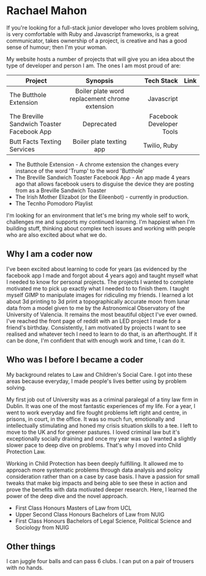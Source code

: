 # Rachael Mahon

If you're looking for a full-stack junior developer who loves problem solving, is very comfortable with Ruby and Javascript frameworks, is a great communicator, takes ownership of a project, is creative and has a good sense of humour; then I'm your woman.

My website hosts a number of projects that will give you an idea about the type of developer and person I am. The ones I am most proud of are:


| Project     | Synopsis          | Tech Stack  | Link |
| ------------- |:-------------:| -----:| -----:|
| The Butthole Extension     | Boiler plate word replacement chrome extension | Javascript |
| The Breville Sandwich Toaster Facebook App   | Deprecated   |   Facebook Developer Tools|
| Butt Facts Texting Services | Boiler plate texting app     |    Twilio, Ruby |

- The Butthole Extension - A chrome extension the changes every instance of the word 'Trump' to the word 'Butthole'
- The Breville Sandwich Toaster Facebook App - An app made 4 years ago that allows facebook users to disguise the device they are posting from as a Breville Sandwich Toaster
- The Irish Mother Elizabot (or the Eileenbot) - currently in production.
- The Tecnho Pomodoro Playlist


I'm looking for an environment that let's me bring my whole self to work, challenges me and supports my continued learning. I'm happiest when I'm building stuff, thinking about complex tech issues and working with people who are also excited about what we do.

## Why I am a coder now

I've been excited about learning to code for years (as evidenced by the facebook app I made and forgot about 4 years ago) and taught myself what I needed to know for personal projects. The projects I wanted to complete motivated me to pick up exactly what I needed to to finish them. I taught myself GIMP to manipulate images for ridiculing my friends. I learned a lot about 3d printing to 3d print a topographically accurate moon from lunar data from a model given to me by the Astronomical Observatory of the University of Valencia. It remains the most beautiful object I've ever owned. I've reached the front page of reddit with an LED project I made for a friend's birthday. Consistently, I am motivated by projects I want to see realised and whatever tech I need to learn to do that, is an afterthought. If it can be done, I'm confident that with enough work and time, I can do it.

## Who was I before I became a coder

My background relates to Law and Children's Social Care. I got into these areas because everyday, I made people's lives better using by problem solving.

My first job out of University was as a criminal paralegal of a tiny law firm in Dublin. It was one of the most fantastic experiences of my life. For a year, I went to work everyday and fire fought problems left right and centre, in prisons, in court, in the office. It was so much fun, emotionally and intellectually stimulating and honed my crisis situation skills to a tee. I left to move to the UK and for greener pastures. I loved criminal law but it's exceptionally socially draining and once my year was up I wanted a slightly slower pace to deep dive on problems. That's why I moved into Child Protection Law.

Working in Child Protection has been deeply fulfilling. It allowed me to approach more systematic problems through data analysis and policy consideration rather than on a case by case basis. I have a passion for small tweaks that make big impacts and being able to see these in action and prove the benefits with data motivated deeper research. Here, I learned the power of the deep dive and the novel approach.



- First Class Honours Masters of Law from UCL
- Upper Second Class Honours Bachelors of Law from NUIG
- First Class Honours Bachelors of Legal Science, Political Science and Sociology from NUIG



## Other things

I can juggle four balls and can pass 6 clubs. I can put on a pair of trousers with no hands.
